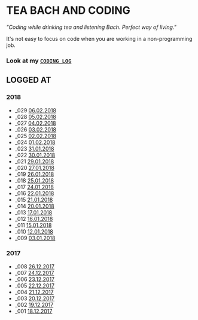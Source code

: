 # TEA BACH AND CODING 
*"Coding while drinking tea and listening Bach. Perfect way of living."*

It's not easy to focus on code when you are working in a non-programming job. 

### Look at my [`CODING LOG`](https://github.com/akto/Tea-Bach-and-Coding/blob/master/CODING-LOG.md)

## LOGGED AT
### 2018
* _029 [06.02.2018](https://github.com/akto/Tea-Bach-and-Coding/blob/master/CODING-LOG.md#06022018)
* _028 [05.02.2018](https://github.com/akto/Tea-Bach-and-Coding/blob/master/CODING-LOG.md#05022018)
* _027 [04.02.2018](https://github.com/akto/Tea-Bach-and-Coding/blob/master/CODING-LOG.md#04022018)
* _026 [03.02.2018](https://github.com/akto/Tea-Bach-and-Coding/blob/master/CODING-LOG.md#03022018)
* _025 [02.02.2018](https://github.com/akto/Tea-Bach-and-Coding/blob/master/CODING-LOG.md#02022018)
* _024 [01.02.2018](https://github.com/akto/Tea-Bach-and-Coding/blob/master/CODING-LOG.md#01022018)
* _023 [31.01.2018](https://github.com/akto/Tea-Bach-and-Coding/blob/master/CODING-LOG.md#31012018)
* _022 [30.01.2018](https://github.com/akto/Tea-Bach-and-Coding/blob/master/CODING-LOG.md#30012018)
* _021 [29.01.2018](https://github.com/akto/Tea-Bach-and-Coding/blob/master/CODING-LOG.md#29012018)
* _020 [27.01.2018](https://github.com/akto/Tea-Bach-and-Coding/blob/master/CODING-LOG.md#27012018)
* _019 [26.01.2018](https://github.com/akto/Tea-Bach-and-Coding/blob/master/CODING-LOG.md#26012018)
* _018 [25.01.2018](https://github.com/akto/Tea-Bach-and-Coding/blob/master/CODING-LOG.md#25012018)
* _017 [24.01.2018](https://github.com/akto/Tea-Bach-and-Coding/blob/master/CODING-LOG.md#24012018)
* _016 [22.01.2018](https://github.com/akto/Tea-Bach-and-Coding/blob/master/CODING-LOG.md#22012018)
* _015 [21.01.2018](https://github.com/akto/Tea-Bach-and-Coding/blob/master/CODING-LOG.md#21012018)
* _014 [20.01.2018](https://github.com/akto/Tea-Bach-and-Coding/blob/master/CODING-LOG.md#20012018)
* _013 [17.01.2018](https://github.com/akto/Tea-Bach-and-Coding/blob/master/CODING-LOG.md#17012018)
* _012 [16.01.2018](https://github.com/akto/Tea-Bach-and-Coding/blob/master/CODING-LOG.md#16012018)
* _011 [15.01.2018](https://github.com/akto/Tea-Bach-and-Coding/blob/master/CODING-LOG.md#15012018)
* _010 [12.01.2018](https://github.com/akto/Tea-Bach-and-Coding/blob/master/CODING-LOG.md#12012018)
* _009 [03.01.2018](https://github.com/akto/Tea-Bach-and-Coding/blob/master/CODING-LOG.md#03012018)
### 2017
* _008 [26.12.2017](https://github.com/akto/Tea-Bach-and-Coding/blob/master/CODING-LOG.md#26122017)
* _007 [24.12.2017](https://github.com/akto/Tea-Bach-and-Coding/blob/master/CODING-LOG.md#24122017)
* _006 [23.12.2017](https://github.com/akto/Tea-Bach-and-Coding/blob/master/CODING-LOG.md#23122017)
* _005 [22.12.2017](https://github.com/akto/Tea-Bach-and-Coding/blob/master/CODING-LOG.md#22122017)
* _004 [21.12.2017](https://github.com/akto/Tea-Bach-and-Coding/blob/master/CODING-LOG.md#21122017)
* _003 [20.12.2017](https://github.com/akto/Tea-Bach-and-Coding/blob/master/CODING-LOG.md#20122017)
* _002 [19.12.2017](https://github.com/akto/Tea-Bach-and-Coding/blob/master/CODING-LOG.md#19122017)
* _001 [18.12.2017](https://github.com/akto/Tea-Bach-and-Coding/blob/master/CODING-LOG.md#19122017)
